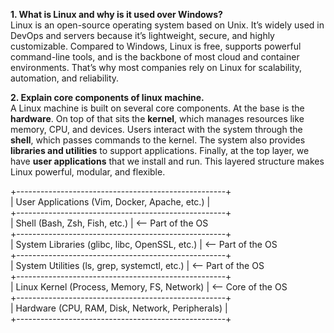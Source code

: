 **1. What is Linux and why is it used over Windows?**  
Linux is an open-source operating system based on Unix. It’s widely used in DevOps and servers because it’s lightweight, secure, and highly customizable. Compared to Windows, Linux is free, supports powerful command-line tools, and is the backbone of most cloud and container environments. That’s why most companies rely on Linux for scalability, automation, and reliability.

**2. Explain core components of linux machine.**  
A Linux machine is built on several core components. At the base is the **hardware**. On top of that sits the **kernel**, which manages resources like memory, CPU, and devices. Users interact with the system through the **shell**, which passes commands to the kernel. The system also provides **libraries and utilities** to support applications. Finally, at the top layer, we have **user applications** that we install and run. This layered structure makes Linux powerful, modular, and flexible.    

+----------------------------------------------------+  
| User Applications (Vim, Docker, Apache, etc.)     |  
+----------------------------------------------------+  
| Shell (Bash, Zsh, Fish, etc.)                     |  <-- Part of the OS  
+----------------------------------------------------+  
| System Libraries (glibc, libc, OpenSSL, etc.)     |  <-- Part of the OS  
+----------------------------------------------------+  
| System Utilities (ls, grep, systemctl, etc.)      |  <-- Part of the OS  
+----------------------------------------------------+  
| Linux Kernel (Process, Memory, FS, Network)       |  <-- Core of the OS  
+----------------------------------------------------+  
| Hardware (CPU, RAM, Disk, Network, Peripherals)   |  
+----------------------------------------------------+  